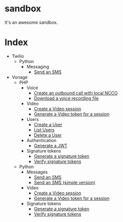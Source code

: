 # sandbox

It's an awesome sandbox.

# Index

- Twilio
  - Python
    - Messaging
      - [Send an SMS](vonage/python/send-sms)
- Vonage
  - PHP
    - Voice
      - [Create an outbound call with local NCCO](vonage/php/create-call-ncco)
      - [Download a voice recording file](vonage/php/download-recording)
    - Video
      - [Create a Video session](vonage/php/create-video-session)
      - [Generate a Video token for a session](vonage/php/generate-video-token)
    - Users
      - [Create a User](vonage/php/create-user)
      - [List Users](vonage/php/list-users)
      - [Delete a User](vonage/php/delete-user)
    - Authentication
      - [Generate a JWT](vonage/php/generate-jwt)
    - Signature tokens
      - [Generate a signature token](vonage/php/generate-signature)
      - [Verify signature tokens](vonage/php/verify-signature)
  - Python
    - Messages
      - [Send an SMS](vonage/python/send-sms)
      - [Send an SMS (simple version)](vonage/python/send-sms-simple)
    - Video
      - [Create a Video session](vonage/python/create-video-session)
      - [Generate a Video token for a session](vonage/python/generate-video-token)
    - Signature tokens
      - [Generate a signature token](vonage/python/generate-signature)
      - [Verify signature tokens](vonage/python/verify-signature)
